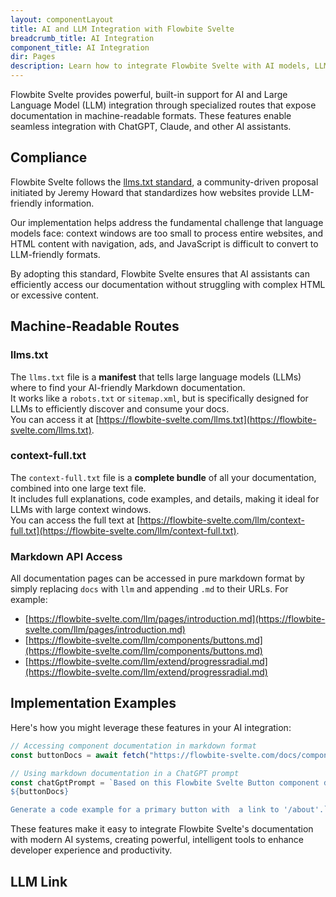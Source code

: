 ```yaml
---
layout: componentLayout
title: AI and LLM Integration with Flowbite Svelte
breadcrumb_title: AI Integration
component_title: AI Integration
dir: Pages
description: Learn how to integrate Flowbite Svelte with AI models, LLMs, and chatbots using our specialized documentation routes and markdown accessibility features
---
```


<script lang="ts">
  import { LlmLink } from '../../utils'
</script>

Flowbite Svelte provides powerful, built-in support for AI and Large Language Model (LLM) integration through specialized routes that expose documentation in machine-readable formats. These features enable seamless integration with ChatGPT, Claude, and other AI assistants.

## Compliance

Flowbite Svelte follows the [llms.txt standard](https://llmstxt.org/), a community-driven proposal initiated by Jeremy Howard that standardizes how websites provide LLM-friendly information.

Our implementation helps address the fundamental challenge that language models face: context windows are too small to process entire websites, and HTML content with navigation, ads, and JavaScript is difficult to convert to LLM-friendly formats.

By adopting this standard, Flowbite Svelte ensures that AI assistants can efficiently access our documentation without struggling with complex HTML or excessive content.

## Machine-Readable Routes

### llms.txt

The `llms.txt` file is a **manifest** that tells large language models (LLMs) where to find your AI-friendly Markdown documentation.  
It works like a `robots.txt` or `sitemap.xml`, but is specifically designed for LLMs to efficiently discover and consume your docs.  
You can access it at [https://flowbite-svelte.com/llms.txt](https://flowbite-svelte.com/llms.txt).

### context-full.txt

The `context-full.txt` file is a **complete bundle** of all your documentation, combined into one large text file.  
It includes full explanations, code examples, and details, making it ideal for LLMs with large context windows.  
You can access the full text at [https://flowbite-svelte.com/llm/context-full.txt](https://flowbite-svelte.com/llm/context-full.txt).

### Markdown API Access

All documentation pages can be accessed in pure markdown format by simply replacing `docs` with `llm` and appending `.md` to their URLs. For example:

- [https://flowbite-svelte.com/llm/pages/introduction.md](https://flowbite-svelte.com/llm/pages/introduction.md)
- [https://flowbite-svelte.com/llm/components/buttons.md](https://flowbite-svelte.com/llm/components/buttons.md)
- [https://flowbite-svelte.com/llm/extend/progressradial.md](https://flowbite-svelte.com/llm/extend/progressradial.md)

## Implementation Examples

Here's how you might leverage these features in your AI integration:

```ts
// Accessing component documentation in markdown format
const buttonDocs = await fetch("https://flowbite-svelte.com/docs/components/buttons.md").then((res) => res.text());

// Using markdown documentation in a ChatGPT prompt
const chatGptPrompt = `Based on this Flowbite Svelte Button component documentation:
${buttonDocs}

Generate a code example for a primary button with  a link to '/about'.`;
```

These features make it easy to integrate Flowbite Svelte's documentation with modern AI systems, creating powerful, intelligent tools to enhance developer experience and productivity.

## LLM Link

<LlmLink />